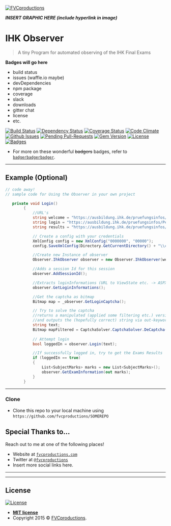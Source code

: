 <a href="http://fvcproductions.com"><img src="https://avatars1.githubusercontent.com/u/4284691?v=3&s=200" title="FVCproductions" alt="FVCproductions"></a>

<!-- [![FVCproductions](https://avatars1.githubusercontent.com/u/4284691?v=3&s=200)](http://fvcproductions.com) -->

***INSERT GRAPHIC HERE (include hyperlink in image)***

# IHK Observer

> A tiny Program for automated observing of the IHK Final Exams


**Badges will go here**

- build status
- issues (waffle.io maybe)
- devDependencies
- npm package
- coverage
- slack
- downloads
- gitter chat
- license
- etc.

[![Build Status](http://img.shields.io/travis/badges/badgerbadgerbadger.svg?style=flat-square)](https://travis-ci.org/badges/badgerbadgerbadger) [![Dependency Status](http://img.shields.io/gemnasium/badges/badgerbadgerbadger.svg?style=flat-square)](https://gemnasium.com/badges/badgerbadgerbadger) [![Coverage Status](http://img.shields.io/coveralls/badges/badgerbadgerbadger.svg?style=flat-square)](https://coveralls.io/r/badges/badgerbadgerbadger) [![Code Climate](http://img.shields.io/codeclimate/github/badges/badgerbadgerbadger.svg?style=flat-square)](https://codeclimate.com/github/badges/badgerbadgerbadger) [![Github Issues](http://githubbadges.herokuapp.com/badges/badgerbadgerbadger/issues.svg?style=flat-square)](https://github.com/badges/badgerbadgerbadger/issues) [![Pending Pull-Requests](http://githubbadges.herokuapp.com/badges/badgerbadgerbadger/pulls.svg?style=flat-square)](https://github.com/badges/badgerbadgerbadger/pulls) [![Gem Version](http://img.shields.io/gem/v/badgerbadgerbadger.svg?style=flat-square)](https://rubygems.org/gems/badgerbadgerbadger) [![License](http://img.shields.io/:license-mit-blue.svg?style=flat-square)](http://badges.mit-license.org) [![Badges](http://img.shields.io/:badges-9/9-ff6799.svg?style=flat-square)](https://github.com/badges/badgerbadgerbadger)

- For more on these wonderful ~~badgers~~ badges, refer to <a href="http://badges.github.io/badgerbadgerbadger/" target="_blank">`badgerbadgerbadger`</a>.



---

## Example (Optional)

```csharp
// code away!
// sample code for Using the Observer in your own project

   private void Login()
        {
            //URL's
            string welcome = "https://ausbildung.ihk.de/pruefungsinfos/Peo/Willkommen.aspx?knr=155";
            string login = "https://ausbildung.ihk.de/pruefungsinfos/Peo/Login.aspx";
            string results = "https://ausbildung.ihk.de/pruefungsinfos/Peo/Ergebnisse.aspx";

            // Create a config with your credentials
            XmlConfig config = new XmlConfig("0000000", "00000");
            config.SaveXmlConfig(Directory.GetCurrentDirectory() + "\\config.xml");

            //Create new Instance of observer
            Observer.IhkObserver observer = new Observer.IhkObserver(welcome, login, results, config);

            //Adds a session Id for this session
            observer.AddSessionId();

            //Extracts loginInformations (URL to ViewState etc. -> ASPX) from the Website
            observer.GetLoginInformations();

            //Get the captcha as bitmap
            Bitmap map = _observer.GetLoginCaptcha();

            // Try to solve the captcha
            //returns a manipulated (applied some filtering etc.) version of input Bitmap            
            //and outputs the (hopefully correct) string via out-keyword
            string text;
            Bitmap mapFiltered = CaptchaSolver.CaptchaSolver.DeCaptcha(map, out text);
            
            // Attempt login
            bool loggedIn = observer.Login(text);

            //If successfully logged in, try to get the Exams Results
            if (loggedIn == true)
            {
                List<SubjectMarks> marks = new List<SubjectMarks>();
                observer.GetExamInformation(out marks);
            }
        }
```

---


### Clone

- Clone this repo to your local machine using `https://github.com/fvcproductions/SOMEREPO`




## Special Thanks to...

Reach out to me at one of the following places!

- Website at <a href="http://fvcproductions.com" target="_blank">`fvcproductions.com`</a>
- Twitter at <a href="http://twitter.com/fvcproductions" target="_blank">`@fvcproductions`</a>
- Insert more social links here.

---

---

## License

[![License](http://img.shields.io/:license-mit-blue.svg?style=flat-square)](http://badges.mit-license.org)

- **[MIT license](http://opensource.org/licenses/mit-license.php)**
- Copyright 2015 © <a href="http://fvcproductions.com" target="_blank">FVCproductions</a>.